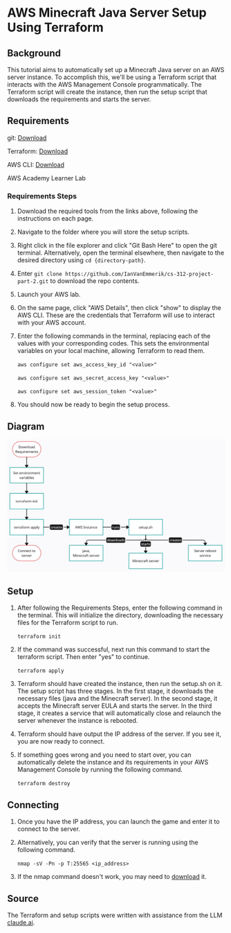 # AWS Minecraft Java Server Setup Using Terraform

## Background

This tutorial aims to automatically set up a Minecraft Java server on an AWS server instance. To accomplish this, we'll be using a Terraform script that interacts with the AWS Management Console programmatically. The Terraform script will create the instance, then run the setup script that downloads the requirements and starts the server.

## Requirements

git: [Download](https://www.git-scm.com/downloads)

Terraform: [Download](https://developer.hashicorp.com/terraform/tutorials/aws-get-started/install-cli)

AWS CLI: [Download](https://docs.aws.amazon.com/cli/latest/userguide/getting-started-install.html)

AWS Academy Learner Lab

### Requirements Steps

 1. Download the required tools from the links above, following the instructions on each page.
 2. Navigate to the folder where you will store the setup scripts.
 3. Right click in the file explorer and click "Git Bash Here" to open the git terminal. Alternatively, open the terminal elsewhere, then navigate to the desired directory using `cd {directory-path}`.
 4. Enter `git clone https://github.com/IanVanEmmerik/cs-312-project-part-2.git` to download the repo contents.
 5. Launch your AWS lab.
 6. On the same page, click "AWS Details", then click "show" to display the AWS CLI. These are the credentials that Terraform will use to interact with your AWS account.
 7. Enter the following commands in the terminal, replacing each of the values with your corresponding codes. This sets the environmental variables on your local machine, allowing Terraform to read them.

    `aws configure set aws_access_key_id "<value>"`
    
    `aws configure set aws_secret_access_key "<value>"`
    
    `aws configure set aws_session_token "<value>"`

 9. You should now be ready to begin the setup process.

## Diagram

![Pipeline Diagram](./diagram.JPG)

## Setup

 1. After following the Requirements Steps, enter the following command in the terminal. This will initialize the directory, downloading the necessary files for the Terraform script to run.

    `terraform init`

 2. If the command was successful, next run this command to start the terraform script. Then enter "yes" to continue.

    `terraform apply`

 3. Terraform should have created the instance, then run the setup.sh on it. The setup script has three stages. In the first stage, it downloads the necessary files (java and the Minecraft server). In the second stage, it accepts the Minecraft server EULA and starts the server. In the third stage, it creates a service that will automatically close and relaunch the server whenever the instance is rebooted.

 4. Terraform should have output the IP address of the server. If you see it, you are now ready to connect.

 5. If something goes wrong and you need to start over, you can automatically delete the instance and its requirements in your AWS Management Console by running the following command.

    `terraform destroy`

## Connecting

 1. Once you have the IP address, you can launch the game and enter it to connect to the server.
 2. Alternatively, you can verify that the server is running using the following command.

    `nmap -sV -Pn -p T:25565 <ip_address>`

 3. If the nmap command doesn't work, you may need to [download](https://nmap.org/download) it.

## Source

The Terraform and setup scripts were written with assistance from the LLM [claude.ai](claude.ai).
